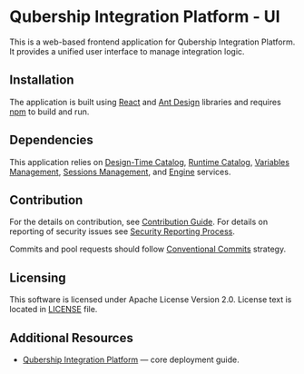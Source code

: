 # Qubership Integration Platform - UI

This is a web-based frontend application for Qubership Integration Platform.
It provides a unified user interface to manage integration logic.

## Installation

The application is built using [React](https://react.dev/) and [Ant Design](https://ant.design/) libraries and requires [npm](https://www.npmjs.com/) to build and run.

## Dependencies

This application relies on [Design-Time Catalog](https://github.com/Netcracker/qubership-integration-designtime-catalog),
[Runtime Catalog](https://github.com/Netcracker/qubership-integration-runtime-catalog),
[Variables Management](https://github.com/Netcracker/qubership-integration-variables-management),
[Sessions Management](https://github.com/Netcracker/qubership-integration-sessions-management),
and [Engine](https://github.com/Netcracker/qubership-integration-engine) services.

## Contribution

For the details on contribution, see [Contribution Guide](CONTRIBUTING.md). For details on reporting of security issues
see [Security Reporting Process](SECURITY.md).

Commits and pool requests should follow [Conventional Commits](https://www.conventionalcommits.org/en/v1.0.0/) strategy.

## Licensing

This software is licensed under Apache License Version 2.0. License text is located in [LICENSE](LICENSE) file.

## Additional Resources

- [Qubership Integration Platform](https://github.com/Netcracker/qubership-integration-platform) — core deployment
  guide.
